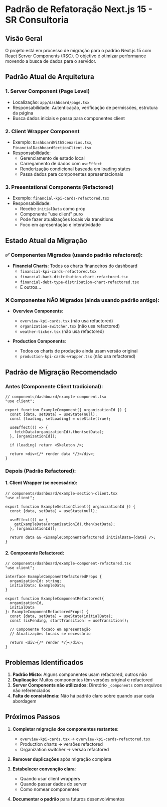 # Padrão de Refatoração Next.js 15 - SR Consultoria

## Visão Geral

O projeto está em processo de migração para o padrão Next.js 15 com React Server Components (RSC). O objetivo é otimizar performance movendo a busca de dados para o servidor.

## Padrão Atual de Arquitetura

### 1. **Server Component (Page Level)**
- Localização: `app/dashboard/page.tsx`
- Responsabilidade: Autenticação, verificação de permissões, estrutura da página
- Busca dados iniciais e passa para componentes client

### 2. **Client Wrapper Component**
- Exemplo: `DashboardWithScenarios.tsx`, `FinancialDashboardSectionClient.tsx`
- Responsabilidade: 
  - Gerenciamento de estado local
  - Carregamento de dados com `useEffect`
  - Renderização condicional baseada em loading states
  - Passa dados para componentes apresentacionais

### 3. **Presentational Components (Refactored)**
- Exemplo: `financial-kpi-cards-refactored.tsx`
- Responsabilidade:
  - Recebe `initialData` como prop
  - Componente "use client" puro
  - Pode fazer atualizações locais via transitions
  - Foco em apresentação e interatividade

## Estado Atual da Migração

### ✅ Componentes Migrados (usando padrão refactored):
- **Financial Charts**: Todos os charts financeiros do dashboard
  - `financial-kpi-cards-refactored.tsx`
  - `financial-bank-distribution-chart-refactored.tsx`
  - `financial-debt-type-distribution-chart-refactored.tsx`
  - E outros...

### ❌ Componentes NÃO Migrados (ainda usando padrão antigo):
- **Overview Components**:
  - `overview-kpi-cards.tsx` (não usa refactored)
  - `organization-switcher.tsx` (não usa refactored)
  - `weather-ticker.tsx` (não usa refactored)
  
- **Production Components**:
  - Todos os charts de produção ainda usam versão original
  - `production-kpi-cards-wrapper.tsx` (não usa refactored)

## Padrão de Migração Recomendado

### Antes (Componente Client tradicional):
```tsx
// components/dashboard/example-component.tsx
"use client";

export function ExampleComponent({ organizationId }) {
  const [data, setData] = useState(null);
  const [loading, setLoading] = useState(true);

  useEffect(() => {
    fetchData(organizationId).then(setData);
  }, [organizationId]);

  if (loading) return <Skeleton />;
  
  return <div>{/* render data */}</div>;
}
```

### Depois (Padrão Refactored):

#### 1. Client Wrapper (se necessário):
```tsx
// components/dashboard/example-section-client.tsx
"use client";

export function ExampleSectionClient({ organizationId }) {
  const [data, setData] = useState(null);
  
  useEffect(() => {
    getExampleData(organizationId).then(setData);
  }, [organizationId]);

  return data && <ExampleComponentRefactored initialData={data} />;
}
```

#### 2. Componente Refactored:
```tsx
// components/dashboard/example-component-refactored.tsx
"use client";

interface ExampleComponentRefactoredProps {
  organizationId: string;
  initialData: ExampleData;
}

export function ExampleComponentRefactored({ 
  organizationId, 
  initialData 
}: ExampleComponentRefactoredProps) {
  const [data, setData] = useState(initialData);
  const [isPending, startTransition] = useTransition();

  // Componente focado em apresentação
  // Atualizações locais se necessário
  
  return <div>{/* render */}</div>;
}
```

## Problemas Identificados

1. **Padrão Misto**: Alguns componentes usam refactored, outros não
2. **Duplicação**: Muitos componentes têm versões original e refactored
3. **Server Components não utilizados**: Diretório `_components` com arquivos não referenciados
4. **Falta de consistência**: Não há padrão claro sobre quando usar cada abordagem

## Próximos Passos

1. **Completar migração dos componentes restantes**:
   - `overview-kpi-cards.tsx` → `overview-kpi-cards-refactored.tsx`
   - Production charts → versões refactored
   - Organization switcher → versão refactored

2. **Remover duplicações** após migração completa

3. **Estabelecer convenção clara**:
   - Quando usar client wrappers
   - Quando passar dados do server
   - Como nomear componentes

4. **Documentar o padrão** para futuros desenvolvimentos